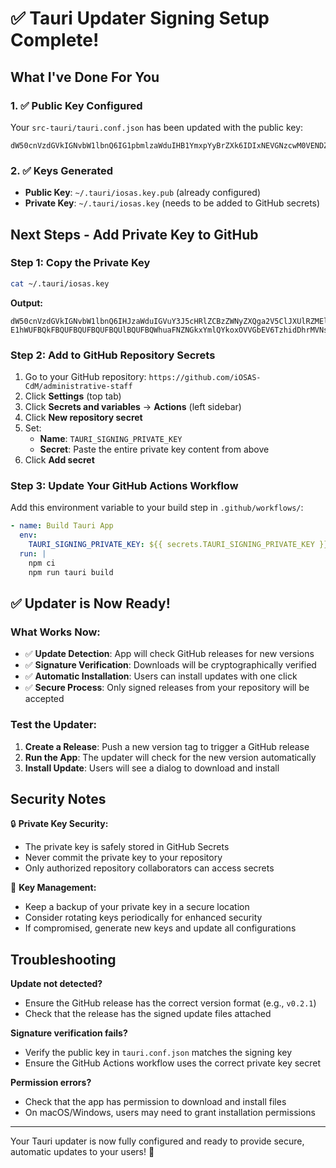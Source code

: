 # ✅ Tauri Updater Signing Setup Complete!

## What I've Done For You

### 1. ✅ Public Key Configured
Your `src-tauri/tauri.conf.json` has been updated with the public key:
```
dW50cnVzdGVkIGNvbW1lbnQ6IG1pbmlzaWduIHB1YmxpYyBrZXk6IDIxNEVGNzcwM0VENDZBOEUKUldTT2F0UStjUGRPSWJYYkhKYitnYkNtK2oyeGFRa1FFeHh4d
```

### 2. ✅ Keys Generated
- **Public Key**: `~/.tauri/iosas.key.pub` (already configured)
- **Private Key**: `~/.tauri/iosas.key` (needs to be added to GitHub secrets)

## Next Steps - Add Private Key to GitHub

### Step 1: Copy the Private Key
```bash
cat ~/.tauri/iosas.key
```
**Output:**
```
dW50cnVzdGVkIGNvbW1lbnQ6IHJzaWduIGVuY3J5cHRlZCBzZWNyZXQga2V5ClJXUlRZMEl5L2Z2b1lJZDRGSmUyVmJRK0h6bFNPd2RuaFJwdzk0alZZd0MzSzZNR
E1hWUFBQkFBQUFBQUFBQUFBQUlBQUFBQWhuaFNZNGkxYmlQYkoxOVVGbEV6TzhidDhrMVNsMTVrbXJHMU9YUVREdHRic2grZS8rdE9QUmY1aU8zQk91Y3czSG5FSW
```

### Step 2: Add to GitHub Repository Secrets

1. Go to your GitHub repository: `https://github.com/iOSAS-CdM/administrative-staff`
2. Click **Settings** (top tab)
3. Click **Secrets and variables** → **Actions** (left sidebar)
4. Click **New repository secret**
5. Set:
   - **Name**: `TAURI_SIGNING_PRIVATE_KEY`
   - **Secret**: Paste the entire private key content from above
6. Click **Add secret**

### Step 3: Update Your GitHub Actions Workflow

Add this environment variable to your build step in `.github/workflows/`:

```yaml
- name: Build Tauri App
  env:
    TAURI_SIGNING_PRIVATE_KEY: ${{ secrets.TAURI_SIGNING_PRIVATE_KEY }}
  run: |
    npm ci
    npm run tauri build
```

## ✅ Updater is Now Ready!

### What Works Now:
- ✅ **Update Detection**: App will check GitHub releases for new versions
- ✅ **Signature Verification**: Downloads will be cryptographically verified
- ✅ **Automatic Installation**: Users can install updates with one click
- ✅ **Secure Process**: Only signed releases from your repository will be accepted

### Test the Updater:
1. **Create a Release**: Push a new version tag to trigger a GitHub release
2. **Run the App**: The updater will check for the new version automatically
3. **Install Update**: Users will see a dialog to download and install

## Security Notes

🔒 **Private Key Security:**
- The private key is safely stored in GitHub Secrets
- Never commit the private key to your repository
- Only authorized repository collaborators can access secrets

🔑 **Key Management:**
- Keep a backup of your private key in a secure location
- Consider rotating keys periodically for enhanced security
- If compromised, generate new keys and update all configurations

## Troubleshooting

**Update not detected?**
- Ensure the GitHub release has the correct version format (e.g., `v0.2.1`)
- Check that the release has the signed update files attached

**Signature verification fails?**
- Verify the public key in `tauri.conf.json` matches the signing key
- Ensure the GitHub Actions workflow uses the correct private key secret

**Permission errors?**
- Check that the app has permission to download and install files
- On macOS/Windows, users may need to grant installation permissions

---

Your Tauri updater is now fully configured and ready to provide secure, automatic updates to your users! 🚀